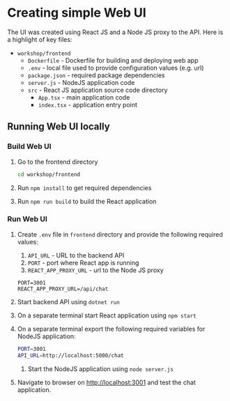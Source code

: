 # Creating simple Web UI

The UI was created using React JS and a Node JS proxy to the API. Here is a highlight of key files:

* `workshop/frontend`
  * `Dockerfile` - Dockerfile for building and deploying web app
  * `.env` - local file used to provide configuration values (e.g. url)
  * `package.json` - required package dependencies
  * `server.js` - NodeJS application code
  * `src` - React JS application source code directory
    * `App.tsx` - main application code
    * `index.tsx` - application entry point

## Running Web UI locally

### Build Web UI

1. Go to the frontend directory

   ```bash
   cd workshop/frontend
   ```

1. Run `npm install` to get required dependencies

1. Run `npm run build` to build the React application

### Run Web UI

1. Create `.env` file in `frontend` directory and provide the following required values:
    1. `API_URL` - URL to the backend API
    1. `PORT` - port where React app is running
    1. `REACT_APP_PROXY_URL` - url to the Node JS proxy

    ```shell
    PORT=3001
    REACT_APP_PROXY_URL=/api/chat
    ```

1. Start backend API using `dotnet run`

1. On a separate terminal start React application using `npm start`

1. On a separate terminal export the following required variables for NodeJS application:

    ```bash
    PORT=3001
    API_URL=http://localhost:5000/chat
    ```

    1. Start the NodeJS application using `node server.js`

1. Navigate to browser on <http://localhost:3001> and test the chat application.
